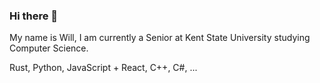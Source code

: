 ### Hi there 👋

My name is Will, I am currently a Senior at Kent State University studying Computer Science.

Rust, Python, JavaScript + React, C++, C#, ...
